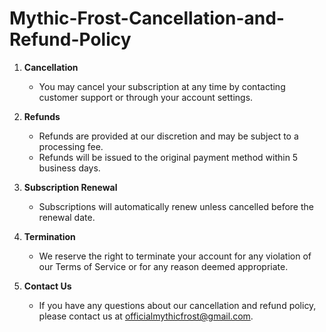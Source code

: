 # Mythic-Frost-Cancellation-and-Refund-Policy
1. **Cancellation**
    - You may cancel your subscription at any time by contacting customer support or through your account settings.

2. **Refunds**
    - Refunds are provided at our discretion and may be subject to a processing fee.
    - Refunds will be issued to the original payment method within 5 business days.

3. **Subscription Renewal**
    - Subscriptions will automatically renew unless cancelled before the renewal date.

4. **Termination**
    - We reserve the right to terminate your account for any violation of our Terms of Service or for any reason deemed appropriate.

5. **Contact Us**
    - If you have any questions about our cancellation and refund policy, please contact us at officialmythicfrost@gmail.com.
